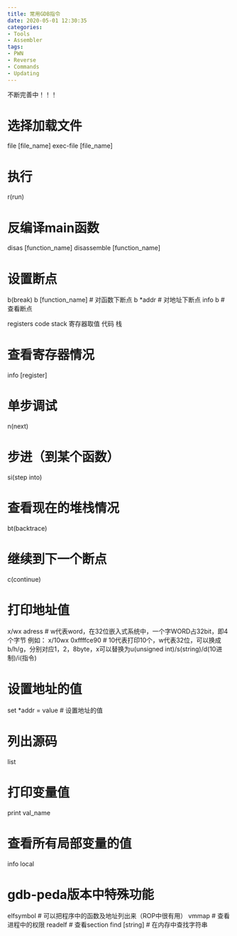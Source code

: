```yaml
---
title: 常用GDB指令
date: 2020-05-01 12:30:35
categories:
- Tools
- Assembler
tags:
- PWN
- Reverse
- Commands
- Updating
---
```

不断完善中！！！

<!-- more -->

# 选择加载文件
file [file_name]
exec-file [file_name]

# 执行
r(run)

# 反编译main函数
disas [function_name]
disassemble [function_name]

# 设置断点
b(break)
b [function_name] # 对函数下断点
b *addr # 对地址下断点
info b # 查看断点

registers code stack
寄存器取值  代码   栈

# 查看寄存器情况
info [register]

# 单步调试
n(next)

# 步进（到某个函数）
si(step into)

# 查看现在的堆栈情况
bt(backtrace)

# 继续到下一个断点
c(continue)

# 打印地址值
x/wx adress # w代表word，在32位嵌入式系统中，一个字WORD占32bit，即4个字节
例如：
x/10wx 0xffffce90 # 10代表打印10个，w代表32位，可以换成b/h/g，分别对应1，2，8byte，x可以替换为u(unsigned int)/s(string)/d(10进制)/i(指令)

# 设置地址的值
set *addr = value # 设置地址的值

# 列出源码
list

# 打印变量值
print val_name

# 查看所有局部变量的值
info local

# gdb-peda版本中特殊功能
elfsymbol # 可以把程序中的函数及地址列出来（ROP中很有用）
vmmap # 查看进程中的权限
readelf # 查看section
find [string] # 在内存中查找字符串
